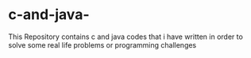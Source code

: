 # c-and-java-
This Repository contains c and java codes that i have written in order to solve some real life problems or programming challenges
